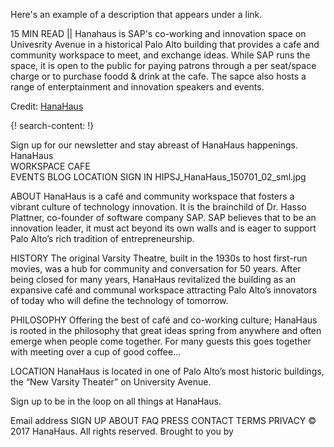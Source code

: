 Here's an example of a description that appears under a link.

15 MIN READ || Hanahaus is SAP's co-working and innovation space on Univesrity Avenue in a historical Palo Alto building that provides a cafe and community workspace to meet, and exchange ideas. While SAP runs the space, it is open to the public for paying patrons through a per seat/space charge or to purchase foodd & drink at the cafe. The sapce also hosts a range of enterptainment and innovation speakers and events. 

Credit: [HanaHaus](http://www.hanahaus.com/)


{! search-content: !}


Sign up for our newsletter and stay abreast of HanaHaus happenings. 
 HanaHaus	
WORKSPACE
 CAFE  
EVENTS
 BLOG  LOCATION SIGN IN
HIPSJ_HanaHaus_150701_02_sml.jpg
 

ABOUT 
HanaHaus is a café and community workspace that fosters a vibrant culture of technology innovation. It is the brainchild of Dr. Hasso Plattner, co-founder of software company SAP. SAP believes that to be an innovation leader, it must act beyond its own walls and is eager to support Palo Alto’s rich tradition of entrepreneurship.


HISTORY
The original Varsity Theatre, built in the 1930s to host first-run movies, was a hub for community and conversation for 50 years. After being closed for many years, HanaHaus revitalized the building as an expansive café and communal workspace attracting Palo Alto’s innovators of today who will define the technology of tomorrow.


PHILOSOPHY
Offering the best of café and co-working culture; HanaHaus is rooted in the philosophy that great ideas spring from anywhere and often emerge when people come together. For many guests this goes together with meeting over a cup of good coffee...


LOCATION
HanaHaus is located in one of Palo Alto’s most historic buildings, the “New Varsity Theater” on University Avenue.


Sign up to be in the loop on all things at HanaHaus.

Email address
 SIGN UP
ABOUT FAQ PRESS CONTACT TERMS PRIVACY
© 2017 HanaHaus. All rights reserved. 
Brought to you by  
